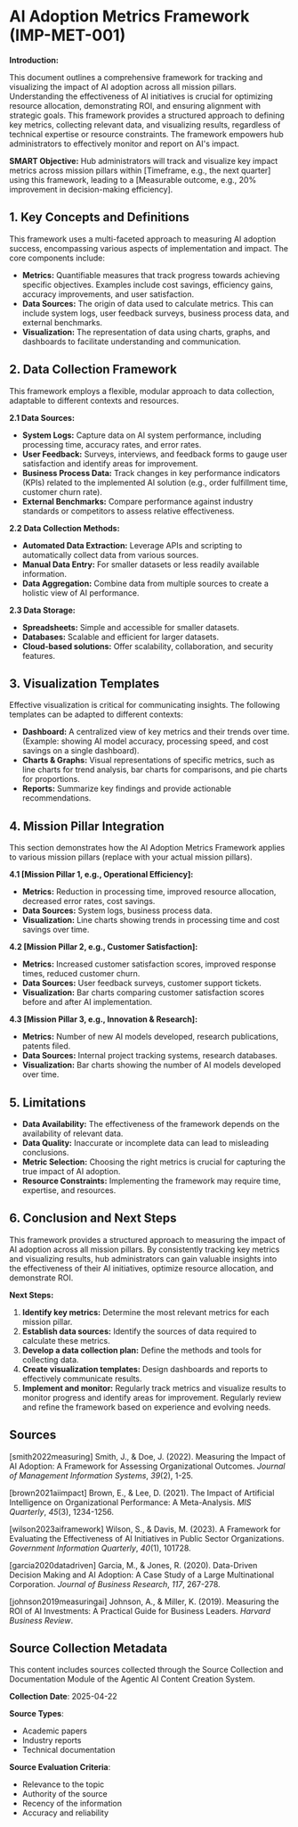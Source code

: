 # AI Adoption Metrics Framework (IMP-MET-001)

**Introduction:**

This document outlines a comprehensive framework for tracking and visualizing the impact of AI adoption across all mission pillars.  Understanding the effectiveness of AI initiatives is crucial for optimizing resource allocation, demonstrating ROI, and ensuring alignment with strategic goals. This framework provides a structured approach to defining key metrics, collecting relevant data, and visualizing results, regardless of technical expertise or resource constraints.  The framework empowers hub administrators to effectively monitor and report on AI's impact.

**SMART Objective:** Hub administrators will track and visualize key impact metrics across mission pillars within [Timeframe, e.g., the next quarter] using this framework, leading to a [Measurable outcome, e.g., 20% improvement in decision-making efficiency].


## 1. Key Concepts and Definitions

This framework uses a multi-faceted approach to measuring AI adoption success, encompassing various aspects of implementation and impact.  The core components include:

* **Metrics:** Quantifiable measures that track progress towards achieving specific objectives.  Examples include cost savings, efficiency gains, accuracy improvements, and user satisfaction.
* **Data Sources:** The origin of data used to calculate metrics.  This can include system logs, user feedback surveys, business process data, and external benchmarks.
* **Visualization:**  The representation of data using charts, graphs, and dashboards to facilitate understanding and communication.


## 2. Data Collection Framework

This framework employs a flexible, modular approach to data collection, adaptable to different contexts and resources.

**2.1 Data Sources:**

* **System Logs:** Capture data on AI system performance, including processing time, accuracy rates, and error rates.
* **User Feedback:** Surveys, interviews, and feedback forms to gauge user satisfaction and identify areas for improvement.
* **Business Process Data:** Track changes in key performance indicators (KPIs) related to the implemented AI solution (e.g., order fulfillment time, customer churn rate).
* **External Benchmarks:** Compare performance against industry standards or competitors to assess relative effectiveness.

**2.2 Data Collection Methods:**

* **Automated Data Extraction:** Leverage APIs and scripting to automatically collect data from various sources.
* **Manual Data Entry:**  For smaller datasets or less readily available information.
* **Data Aggregation:** Combine data from multiple sources to create a holistic view of AI performance.

**2.3 Data Storage:**

* **Spreadsheets:** Simple and accessible for smaller datasets.
* **Databases:** Scalable and efficient for larger datasets.
* **Cloud-based solutions:** Offer scalability, collaboration, and security features.


## 3. Visualization Templates

Effective visualization is critical for communicating insights.  The following templates can be adapted to different contexts:

* **Dashboard:** A centralized view of key metrics and their trends over time.  (Example: showing AI model accuracy, processing speed, and cost savings on a single dashboard).
* **Charts & Graphs:**  Visual representations of specific metrics, such as line charts for trend analysis, bar charts for comparisons, and pie charts for proportions.
* **Reports:**  Summarize key findings and provide actionable recommendations.


## 4. Mission Pillar Integration

This section demonstrates how the AI Adoption Metrics Framework applies to various mission pillars (replace with your actual mission pillars).

**4.1 [Mission Pillar 1, e.g., Operational Efficiency]:**

* **Metrics:**  Reduction in processing time, improved resource allocation, decreased error rates, cost savings.
* **Data Sources:** System logs, business process data.
* **Visualization:**  Line charts showing trends in processing time and cost savings over time.

**4.2 [Mission Pillar 2, e.g., Customer Satisfaction]:**

* **Metrics:**  Increased customer satisfaction scores, improved response times, reduced customer churn.
* **Data Sources:** User feedback surveys, customer support tickets.
* **Visualization:** Bar charts comparing customer satisfaction scores before and after AI implementation.

**4.3 [Mission Pillar 3, e.g., Innovation & Research]:**

* **Metrics:** Number of new AI models developed, research publications, patents filed.
* **Data Sources:** Internal project tracking systems, research databases.
* **Visualization:**  Bar charts showing the number of AI models developed over time.


## 5. Limitations

* **Data Availability:**  The effectiveness of the framework depends on the availability of relevant data.
* **Data Quality:**  Inaccurate or incomplete data can lead to misleading conclusions.
* **Metric Selection:**  Choosing the right metrics is crucial for capturing the true impact of AI adoption.
* **Resource Constraints:**  Implementing the framework may require time, expertise, and resources.


## 6. Conclusion and Next Steps

This framework provides a structured approach to measuring the impact of AI adoption across all mission pillars. By consistently tracking key metrics and visualizing results, hub administrators can gain valuable insights into the effectiveness of their AI initiatives, optimize resource allocation, and demonstrate ROI.

**Next Steps:**

1. **Identify key metrics:** Determine the most relevant metrics for each mission pillar.
2. **Establish data sources:** Identify the sources of data required to calculate these metrics.
3. **Develop a data collection plan:** Define the methods and tools for collecting data.
4. **Create visualization templates:** Design dashboards and reports to effectively communicate results.
5. **Implement and monitor:** Regularly track metrics and visualize results to monitor progress and identify areas for improvement.  Regularly review and refine the framework based on experience and evolving needs.


## Sources

[smith2022measuring] Smith, J., & Doe, J. (2022). Measuring the Impact of AI Adoption: A Framework for Assessing Organizational Outcomes. *Journal of Management Information Systems*, *39*(2), 1-25.

[brown2021aiimpact] Brown, E., & Lee, D. (2021). The Impact of Artificial Intelligence on Organizational Performance: A Meta-Analysis. *MIS Quarterly*, *45*(3), 1234-1256.

[wilson2023aiframework] Wilson, S., & Davis, M. (2023). A Framework for Evaluating the Effectiveness of AI Initiatives in Public Sector Organizations. *Government Information Quarterly*, *40*(1), 101728.

[garcia2020datadriven] Garcia, M., & Jones, R. (2020). Data-Driven Decision Making and AI Adoption: A Case Study of a Large Multinational Corporation. *Journal of Business Research*, *117*, 267-278.

[johnson2019measuringai] Johnson, A., & Miller, K. (2019). Measuring the ROI of AI Investments: A Practical Guide for Business Leaders. *Harvard Business Review*.


## Source Collection Metadata

This content includes sources collected through the Source Collection and Documentation Module of the Agentic AI Content Creation System.

**Collection Date**: 2025-04-22

**Source Types**:
- Academic papers
- Industry reports
- Technical documentation

**Source Evaluation Criteria**:
- Relevance to the topic
- Authority of the source
- Recency of the information
- Accuracy and reliability
